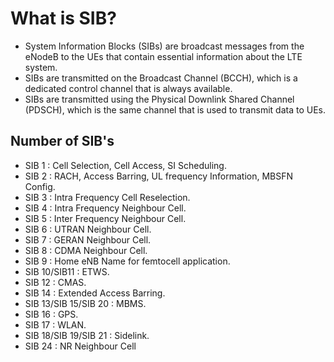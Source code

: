 # What is SIB?
  * System Information Blocks (SIBs) are broadcast messages from the eNodeB to the UEs that contain essential information about the LTE system.<br>
  * SIBs are transmitted on the Broadcast Channel (BCCH), which is a dedicated control channel that is always available.<br>
  * SIBs are transmitted using the Physical Downlink Shared Channel (PDSCH), which is the same channel that is used to transmit data to UEs.<br>
  

## Number of SIB's 
 * SIB 1 : Cell Selection, Cell Access, SI Scheduling.<br>
 * SIB 2 : RACH, Access Barring, UL frequency Information, MBSFN Config.<br>
 * SIB 3 : Intra Frequency Cell Reselection.<br>
 * SIB 4 : Intra Frequency Neighbour Cell.<br>
 * SIB 5 : Inter Frequency Neighbour Cell.<br>
 * SIB 6 : UTRAN Neighbour Cell.<br>
 * SIB 7 : GERAN Neighbour Cell.<br>
 * SIB 8 : CDMA Neighbour Cell.<br>
 * SIB 9 : Home eNB Name for femtocell application.<br>
 * SIB 10/SIB11 : ETWS.<br>
 * SIB 12 : CMAS.<br>
 * SIB 14 : Extended Access Barring.<br>
 * SIB 13/SIB 15/SIB 20 : MBMS.<br>
 * SIB 16 : GPS.<br>
 * SIB 17 : WLAN.<br>
 * SIB 18/SIB 19/SIB 21 : Sidelink.<br>
 * SIB 24 : NR Neighbour Cell
